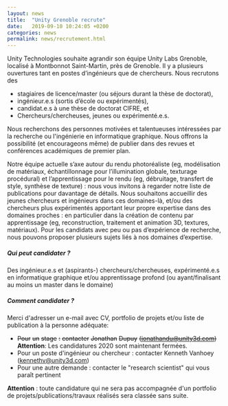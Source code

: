 ```yaml
---
layout: news
title:  "Unity Grenoble recrute"
date:   2019-09-10 10:24:05 +0200
categories: news
permalink: news/recrutement.html
---
```




Unity Technologies souhaite agrandir son équipe Unity Labs Grenoble, localisé à Montbonnot Saint-Martin, près de Grenoble. Il y a plusieurs ouvertures tant en postes d’ingénieurs que de chercheurs. Nous recrutons des
* stagiaires de licence/master (ou séjours durant la thèse de doctorat),
* ingénieur.e.s (sortis d’école ou expérimentés),
* candidat.e.s à une thèse de doctorat CIFRE, et
* Chercheurs/chercheuses, jeunes ou expérimenté.e.s.

Nous recherchons des personnes motivées et talentueuses intéressées par la recherche ou l'ingénierie en informatique graphique. Nous offrons la possibilité (et encourageons même) de publier dans des revues et conférences académiques de premier plan.

Notre équipe actuelle s’axe autour du rendu photoréaliste (eg, modélisation de matériaux, échantillonnage pour l’illumination globale, texturage procédural) et l’apprentissage pour le rendu
(eg, débruitage, transfert de style, synthèse de texture) : nous vous invitons à regarder notre liste de publications pour davantage de détails. Nous souhaitons accueillir des jeunes chercheurs et ingénieurs dans ces domaines-là, et/ou des chercheurs plus expérimentés apportant leur propre expertise dans des domaines proches : en particulier dans la création de contenu par apprentissage (eg, reconstruction, traitement et animation 3D, textures, matériaux). Pour les candidats avec peu ou pas d’expérience de recherche, nous pouvons proposer plusieurs sujets liés à nos domaines d’expertise.

##### Qui peut candidater ?
Des ingénieur.e.s et (aspirants-) chercheurs/chercheuses, expérimenté.e.s en informatique graphique et/ou apprentissage profond (ou ayant/finalisant au moins un master dans le domaine)

##### Comment candidater ?
Merci d'adresser un e-mail avec CV, portfolio de projets et/ou liste de publication à la personne adéquate:
* ~~Pour~~ ~~un~~ ~~stage~~ ~~:~~ ~~contacter~~ ~~Jonathan~~ ~~Dupuy~~ ~~(jonathandu@unity3d.com)~~ **Attention**: Les candidatures 2020 sont maintenant fermées.
* Pour un poste d'ingénieur ou chercheur : contacter Kenneth Vanhoey (kennethv@unity3d.com)
* Pour une autre demande : contacter le "research scientist" qui vous paraît pertinent
  
**Attention** : toute candidature qui ne sera pas accompagnée d'un portfolio de projets/publications/travaux réalisés sera classée sans suite.


